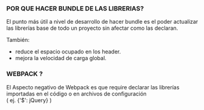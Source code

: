 
### POR QUE HACER BUNDLE DE LAS LIBRERIAS?

El punto más útil a nivel de desarrollo de hacer bundle es el poder actualizar las librerías base de todo un proyecto sin afectar como las declaran.

También:
+ reduce el espacio ocupado en los header.
+ mejora la velocidad de carga global.


### WEBPACK ?

El Aspecto negativo de Webpack es que require declarar las librerías importadas en el código o en archivos de configuración  
( ej. {'$': jQuery} )
